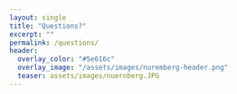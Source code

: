 ```yaml
---
layout: single
title: "Questions?"
excerpt: ""
permalink: /questions/
header:
  overlay_color: "#5e616c"
  overlay_image: "/assets/images/nuremberg-header.png"
  teaser: assets/images/nuernberg.JPG
---
```

